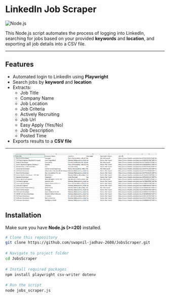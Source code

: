 # LinkedIn Job Scraper

![Node.js](https://img.shields.io/badge/Node.js-20%2B-green?logo=node.js&logoColor=white)

This Node.js script automates the process of logging into LinkedIn, searching for jobs based on your provided **keywords** and **location**, and exporting all job details into a CSV file.  

---

## Features
- Automated login to LinkedIn using **Playwright**
- Search jobs by **keyword** and **location**
- Extracts:
  - Job Title  
  - Company Name
  - Job Location
  - Job Criteria
  - Actively Recruiting
  - Job Url
  - Easy Apply (Yes/No)  
  - Job Description  
  - Posted Time  
- Exports results to a **CSV file**

---
<p align="center">
  <a href="/abc.gif">
    <img src="/abc.gif" alt="Hi" width="90%" />
  </a>
</p>

## Installation

Make sure you have **Node.js (>=20)** installed.

```bash
# Clone this repository
git clone https://github.com/swapnil-jadhav-2608/JobsScraper.git

# Navigate to project folder
cd JobsScraper

# Install required packages
npm install playwright csv-writer dotenv

# Run the script
node jobs_scraper.js
